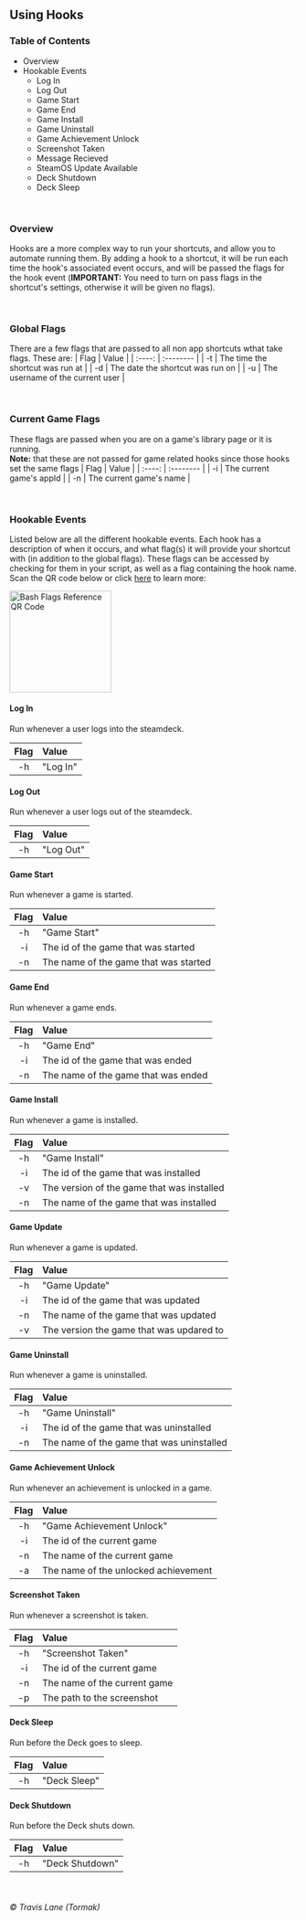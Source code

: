 ## Using Hooks

### Table of Contents
 - Overview
 - Hookable Events
   - Log In
   - Log Out
   - Game Start
   - Game End
   - Game Install
   - Game Uninstall
   - Game Achievement Unlock
   - Screenshot Taken
   - Message Recieved
   - SteamOS Update Available
   - Deck Shutdown
   - Deck Sleep

<br/>

### Overview
Hooks are a more complex way to run your shortcuts, and allow you to automate running them. By adding a hook to a shortcut, it will be run each time the hook's associated event occurs, and will be passed the flags for the hook event (**IMPORTANT:** You need to turn on pass flags in the shortcut's settings, otherwise it will be given no flags).

<br/>

### Global Flags
There are a few flags that are passed to all non app shortcuts wthat take flags. These are:
| Flag   | Value     |
| :----: | :-------- |
| -t     | The time the shortcut was run at |
| -d     | The date the shortcut was run on |
| -u     | The username of the current user |

<br/>

### Current Game Flags
These flags are passed when you are on a game's library page or it is running. <br/>
**Note:** that these are not passed for game related hooks since those hooks set the same flags
| Flag   | Value     |
| :----: | :-------- |
| -i     | The current game's appId |
| -n     | The current game's name |

<br/>

### Hookable Events
Listed below are all the different hookable events. Each hook has a description of when it occurs, and what flag(s) it will provide your shortcut with (in addition to the global flags). These flags can be accessed by checking for them in your script, as well as a flag containing the hook name. Scan the QR code below or click [here](https://linuxconfig.org/bash-script-flags-usage-with-arguments-examples) to learn more:

<img title="Bash Flags Reference QR Code" src="https://raw.githubusercontent.com/tormak9970/bash-shortcuts/master/assets/bash-flags-ref-qrcode.png" width=178 height = 178 />

<br/>

#### Log In
Run whenever a user logs into the steamdeck.

| Flag   | Value     |
| :----: | :-------- |
| -h     | "Log In" |

#### Log Out
Run whenever a user logs out of the steamdeck.

| Flag   | Value     |
| :----: | :-------- |
| -h     | "Log Out" |

#### Game Start
Run whenever a game is started.

| Flag   | Value     |
| :----: | :-------- |
| -h     | "Game Start" |
| -i     | The id of the game that was started |
| -n     | The name of the game that was started |

#### Game End
Run whenever a game ends.

| Flag   | Value     |
| :----: | :-------- |
| -h     | "Game End" |
| -i     | The id of the game that was ended |
| -n     | The name of the game that was ended |

#### Game Install
Run whenever a game is installed.

| Flag   | Value     |
| :----: | :-------- |
| -h     | "Game Install" |
| -i     | The id of the game that was installed |
| -v     | The version of the game that was installed |
| -n     | The name of the game that was installed |

#### Game Update
Run whenever a game is updated.

| Flag   | Value     |
| :----: | :-------- |
| -h     | "Game Update" |
| -i     | The id of the game that was updated |
| -n     | The name of the game that was updated |
| -v     | The version the game that was updared to |

#### Game Uninstall
Run whenever a game is uninstalled.

| Flag   | Value     |
| :----: | :-------- |
| -h     | "Game Uninstall" |
| -i     | The id of the game that was uninstalled |
| -n     | The name of the game that was uninstalled |

#### Game Achievement Unlock
Run whenever an achievement is unlocked in a game.

| Flag   | Value     |
| :----: | :-------- |
| -h     | "Game Achievement Unlock" |
| -i     | The id of the current game |
| -n     | The name of the current game |
| -a     | The name of the unlocked achievement |

#### Screenshot Taken
Run whenever a screenshot is taken.

| Flag   | Value     |
| :----: | :-------- |
| -h     | "Screenshot Taken" |
| -i     | The id of the current game |
| -n     | The name of the current game |
| -p     | The path to the screenshot |

#### Deck Sleep
Run before the Deck goes to sleep.

| Flag   | Value     |
| :----: | :-------- |
| -h     | "Deck Sleep" |

#### Deck Shutdown
Run before the Deck shuts down.

| Flag   | Value     |
| :----: | :-------- |
| -h     | "Deck Shutdown" |

<br/>

###### © Travis Lane (Tormak)